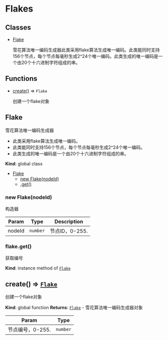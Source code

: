 # Flakes

## Classes

- [Flake](#Flake)

  雪花算法唯一编码生成器此类采用flake算法生成唯一编码。此类能同时支持156个节点，每个节点每毫秒生成2^24个唯一编码。此类生成的唯一编码是一个由20个十六进制字符组成的串。

## Functions

- [create()](#create) ⇒ `Flake`

  创建一个flake对象

<a name="Flake"></a>

## Flake

雪花算法唯一编码生成器

- 此类采用flake算法生成唯一编码。
- 此类能同时支持156个节点，每个节点每毫秒生成2^24个唯一编码。
- 此类生成的唯一编码是一个由20个十六进制字符组成的串。

**Kind**: global class  

- [Flake](#Flake)
  - [new Flake(nodeId)](#new_Flake_new)
  - [.get()](#Flake+get)

<a name="new_Flake_new"></a>

### new Flake(nodeId)

构造器

| Param  | Type     | Description    |
| ------ | -------- | -------------- |
| nodeId | `number` | 节点ID，0-255. |

<a name="Flake+get"></a>

### flake.get()

获取编号

**Kind**: instance method of [`Flake`](#Flake)  

<a name="create"></a>

## create() ⇒ [`Flake`](#Flake)

创建一个flake对象

**Kind**: global function   **Returns**: [`Flake`](#Flake) - 雪花算法唯一编码生成器对象  

| Param            | Type     |
| ---------------- | -------- |
| 节点编号，0-255. | `number` |